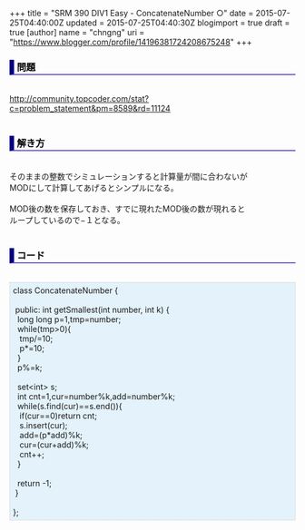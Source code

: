 +++
title = "SRM 390 DIV1 Easy - ConcatenateNumber ○"
date = 2015-07-25T04:40:00Z
updated = 2015-07-25T04:40:30Z
blogimport = true
draft = true
[author]
	name = "chngng"
	uri = "https://www.blogger.com/profile/14196381724208675248"
+++

<div dir="ltr" style="text-align: left;" trbidi="on"><h3 style="border-bottom: 2px solid slateblue; border-left: 8px solid navy; color: black; padding: 0px 0px 1px 5px;">問題 <br /></h3><br /><a href="http://community.topcoder.com/stat?c=problem_statement&amp;pm=8589&amp;rd=11124" target="_blank">http://community.topcoder.com/stat?c=problem_statement&amp;pm=8589&amp;rd=11124</a><br /><br /><h3 style="border-bottom: 2px solid slateblue; border-left: 8px solid navy; color: black; padding: 0px 0px 1px 5px;">解き方 </h3><br />そのままの整数でシミュレーションすると計算量が間に合わないが<br />MODにして計算してあげるとシンプルになる。<br /><br />MOD後の数を保存しておき、すでに現れたMOD後の数が現れると<br />ループしているので−１となる。<br /><br /><h3 style="border-bottom: 2px solid slateblue; border-left: 8px solid navy; color: black; padding: 0px 0px 1px 5px;">コード </h3><br /><div style="background-color: #e3f2fb; border: 1px dotted #CCCCCC; padding: 5px;">class ConcatenateNumber {<br /><br /><span class="Apple-tab-span" style="white-space: pre;"> </span>public: int getSmallest(int number, int k) {<br /><span class="Apple-tab-span" style="white-space: pre;">  </span>long long p=1,tmp=number;<br /><span class="Apple-tab-span" style="white-space: pre;">  </span>while(tmp&gt;0){<br /><span class="Apple-tab-span" style="white-space: pre;">   </span>tmp/=10;<br /><span class="Apple-tab-span" style="white-space: pre;">   </span>p*=10;<br /><span class="Apple-tab-span" style="white-space: pre;">  </span>}<br /><span class="Apple-tab-span" style="white-space: pre;">  </span>p%=k;<br /><br /><span class="Apple-tab-span" style="white-space: pre;">  </span>set&lt;int&gt; s;<br /><span class="Apple-tab-span" style="white-space: pre;">  </span>int cnt=1,cur=number%k,add=number%k;<br /><span class="Apple-tab-span" style="white-space: pre;">  </span>while(s.find(cur)==s.end()){<br /><span class="Apple-tab-span" style="white-space: pre;">   </span>if(cur==0)return cnt;<br /><span class="Apple-tab-span" style="white-space: pre;">   </span>s.insert(cur);<br /><span class="Apple-tab-span" style="white-space: pre;">   </span>add=(p*add)%k;<br /><span class="Apple-tab-span" style="white-space: pre;">   </span>cur=(cur+add)%k;<br /><span class="Apple-tab-span" style="white-space: pre;">   </span>cnt++;<br /><span class="Apple-tab-span" style="white-space: pre;">  </span>}<br /><br /><span class="Apple-tab-span" style="white-space: pre;">  </span>return -1;<br /><span class="Apple-tab-span" style="white-space: pre;"> </span>}<br /><br />};</div></div>

